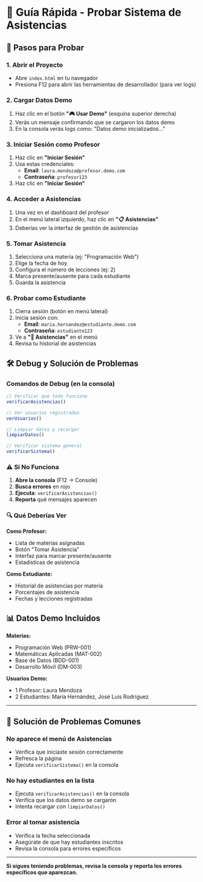 # 🎯 Guía Rápida - Probar Sistema de Asistencias

## 🚀 Pasos para Probar

### 1. Abrir el Proyecto
- Abre `index.html` en tu navegador
- Presiona F12 para abrir las herramientas de desarrollador (para ver logs)

### 2. Cargar Datos Demo
1. Haz clic en el botón **"🎮 Usar Demo"** (esquina superior derecha)
2. Verás un mensaje confirmando que se cargaron los datos demo
3. En la consola verás logs como: "Datos demo inicializados..."

### 3. Iniciar Sesión como Profesor
1. Haz clic en **"Iniciar Sesión"**
2. Usa estas credenciales:
   - **Email**: `laura.mendoza@profesor.demo.com`
   - **Contraseña**: `profesor123`
3. Haz clic en **"Iniciar Sesión"**

### 4. Acceder a Asistencias
1. Una vez en el dashboard del profesor
2. En el menú lateral izquierdo, haz clic en **"📋 Asistencias"**
3. Deberías ver la interfaz de gestión de asistencias

### 5. Tomar Asistencia
1. Selecciona una materia (ej: "Programación Web")
2. Elige la fecha de hoy
3. Configura el número de lecciones (ej: 2)
4. Marca presente/ausente para cada estudiante
5. Guarda la asistencia

### 6. Probar como Estudiante
1. Cierra sesión (botón en menú lateral)
2. Inicia sesión con:
   - **Email**: `maria.hernandez@estudiante.demo.com`
   - **Contraseña**: `estudiante123`
3. Ve a **"📅 Asistencias"** en el menú
4. Revisa tu historial de asistencias

## 🛠️ Debug y Solución de Problemas

### Comandos de Debug (en la consola)
```javascript
// Verificar que todo funcione
verificarAsistencias()

// Ver usuarios registrados
verUsuarios()

// Limpiar datos y recargar
limpiarDatos()

// Verificar sistema general
verificarSistema()
```

### ⚠️ Si No Funciona
1. **Abre la consola** (F12 → Console)
2. **Busca errores** en rojo
3. **Ejecuta**: `verificarAsistencias()`
4. **Reporta** qué mensajes aparecen

### 🔍 Qué Deberías Ver

**Como Profesor:**
- Lista de materias asignadas
- Botón "Tomar Asistencia"
- Interfaz para marcar presente/ausente
- Estadísticas de asistencia

**Como Estudiante:**
- Historial de asistencias por materia
- Porcentajes de asistencia
- Fechas y lecciones registradas

## 📊 Datos Demo Incluidos

**Materias:**
- Programación Web (PRW-001)
- Matemáticas Aplicadas (MAT-002)
- Base de Datos (BDD-001)
- Desarrollo Móvil (DM-003)

**Usuarios Demo:**
- 1 Profesor: Laura Mendoza
- 2 Estudiantes: María Hernández, José Luis Rodríguez

---

## 🐞 Solución de Problemas Comunes

### No aparece el menú de Asistencias
- Verifica que iniciaste sesión correctamente
- Refresca la página
- Ejecuta `verificarSistema()` en la consola

### No hay estudiantes en la lista
- Ejecuta `verificarAsistencias()` en la consola
- Verifica que los datos demo se cargaron
- Intenta recargar con `limpiarDatos()`

### Error al tomar asistencia
- Verifica la fecha seleccionada
- Asegúrate de que hay estudiantes inscritos
- Revisa la consola para errores específicos

---

**Si sigues teniendo problemas, revisa la consola y reporta los errores específicos que aparezcan.**
